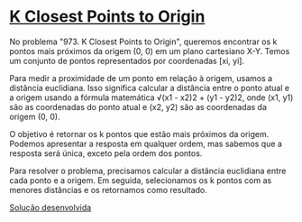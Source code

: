 # [K Closest Points to Origin](https://leetcode.com/problems/k-closest-points-to-origin/description/)

No problema "973. K Closest Points to Origin", queremos encontrar os k pontos mais próximos da origem (0, 0) em um plano cartesiano X-Y. Temos um conjunto de pontos representados por coordenadas [xi, yi].

Para medir a proximidade de um ponto em relação à origem, usamos a distância euclidiana. Isso significa calcular a distância entre o ponto atual e a origem usando a fórmula matemática √(x1 - x2)2 + (y1 - y2)2, onde (x1, y1) são as coordenadas do ponto atual e (x2, y2) são as coordenadas da origem (0, 0).

O objetivo é retornar os k pontos que estão mais próximos da origem. Podemos apresentar a resposta em qualquer ordem, mas sabemos que a resposta será única, exceto pela ordem dos pontos.

Para resolver o problema, precisamos calcular a distância euclidiana entre cada ponto e a origem. Em seguida, selecionamos os k pontos com as menores distâncias e os retornamos como resultado.

[Solução desenvolvida](https://leetcode.com/problems/k-closest-points-to-origin/submissions/974712638/)
